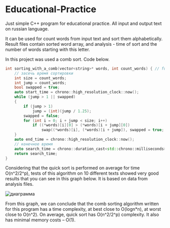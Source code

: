 # Educational-Practice

Just simple C++ program for educational practice. All input and output text on russian language.

It can be used for count words from input text and sort them alphabetically. Result files contain sorted word array, and analysis - time of sort and the number of words starting with this letter.

In this project was used a comb sort. Code below.

```c++
int sorting_with_a_comb(vector<string>* words, int count_words) { // function for sorting with a comb
    // засечь время сортировки
    int size = count_words;
    int jump = count_words;
    bool swapped = true;
    auto start_time = chrono::high_resolution_clock::now();
    while (jump > 1 || swapped)
    {
        if (jump > 1)
            jump = (int)(jump / 1.25);
        swapped = false;
        for (int i = 0; i + jump < size; i++)
            if ((*words)[i][0] > (*words)[i + jump][0])
                swap((*words)[i], (*words)[i + jump]), swapped = true; // Method swap changed words
    }
    auto end_time = chrono::high_resolution_clock::now();
    // конечное время
    auto search_time = chrono::duration_cast<std::chrono::milliseconds>(end_time - start_time).count();
    return search_time;
}
```

Considering that the quick sort is performed on average for time O(n^2/2^p), tests of this algorithm on 10 different texts showed very good results that you can see in this graph below. It is based on data from analysis files.

![диаграмма](https://user-images.githubusercontent.com/89856595/171388134-2880f955-72eb-4cdf-a071-15a64e1e6109.PNG)

From this graph, we can conclude that the comb sorting algorithm written for this program has a time complexity, at best close to O(logn*n), at worst close to O(n^2). On average, quick sort has O(n^2/2^p) complexity. It also has minimal memory costs – O(1).
